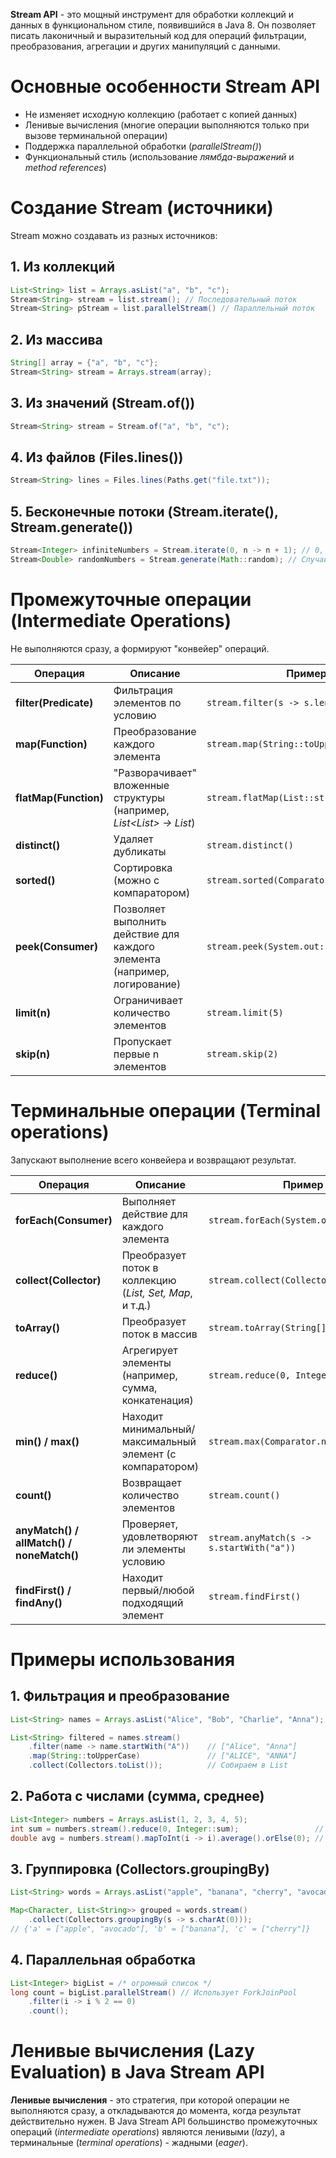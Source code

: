 **Stream API** - это мощный инструмент для обработки коллекций и данных в функциональном стиле, появившийся в Java 8. Он позволяет писать лаконичный и выразительный код для операций фильтрации, преобразования, агрегации и других манипуляций с данными.
# Основные особенности Stream API
- Не изменяет исходную коллекцию (работает с копией данных)
- Ленивые вычисления (многие операции выполняются только при вызове терминальной операции)
- Поддержка параллельной обработки (*parallelStream()*)
- Функциональный стиль (использование *лямбда-выражений* и *method references*)
# Создание Stream (источники)
Stream можно создавать из разных источников:
## 1. Из коллекций
```java
List<String> list = Arrays.asList("a", "b", "c");
Stream<String> stream = list.stream(); // Последовательный поток
Stream<String> pStream = list.parallelStream() // Параллельный поток
```
## 2. Из массива
```java
String[] array = {"a", "b", "c"};
Stream<String> stream = Arrays.stream(array);
```
## 3. Из значений (Stream.of())
```java
Stream<String> stream = Stream.of("a", "b", "c");
```
## 4. Из файлов (Files.lines())
```java
Stream<String> lines = Files.lines(Paths.get("file.txt"));
```
## 5. Бесконечные потоки (Stream.iterate(), Stream.generate())
```java
Stream<Integer> infiniteNumbers = Stream.iterate(0, n -> n + 1); // 0, 1, 2, ...
Stream<Double> randomNumbers = Stream.generate(Math::random); // Случайные числа
```
# Промежуточные операции (Intermediate Operations)
Не выполняются сразу, а формируют "конвейер" операций.

| Операция              | Описание                                                                  | Пример                                    |
| --------------------- | ------------------------------------------------------------------------- | ----------------------------------------- |
| **filter(Predicate)** | Фильтрация элементов  по условию                                          | `stream.filter(s -> s.length() > 3`       |
| **map(Function)**     | Преобразование каждого элемента                                           | `stream.map(String::toUpperCase)`         |
| **flatMap(Function)** | "Разворачивает" вложенные структуры (например, *List\<List> → List*)      | `stream.flatMap(List::stream)`            |
| **distinct()**        | Удаляет дубликаты                                                         | `stream.distinct()`                       |
| **sorted()**          | Сортировка (можно с компаратором)                                         | `stream.sorted(Comparator.reverseOrder()` |
| **peek(Consumer)**    | Позволяет выполнить действие для каждого элемента (например, логирование) | `stream.peek(System.out::println)`        |
| **limit(n)**          | Ограничивает количество элементов                                         | `stream.limit(5)`                         |
| **skip(n)**           | Пропускает первые n элементов                                             | `stream.skip(2)`                          |
# Терминальные операции (Terminal operations)
Запускают выполнение всего конвейера и возвращают результат.

| Операция                                  | Описание                                                  | Пример                                   |
| ----------------------------------------- | --------------------------------------------------------- | ---------------------------------------- |
| **forEach(Consumer)**                     | Выполняет действие для каждого элемента                   | `stream.forEach(System.out::println`     |
| **collect(Collector)**                    | Преобразует поток в коллекцию (*List, Set, Map*, и т.д.)  | `stream.collect(Collectors.toList())`    |
| **toArray()**                             | Преобразует поток в массив                                | `stream.toArray(String[]::new)`          |
| **reduce()**                              | Агрегирует элементы (например, сумма, конкатенация)       | `stream.reduce(0, Integer::sum)`         |
| **min() / max()**                         | Находит минимальный/максимальный элемент (с компаратором) | `stream.max(Comparator.naturalOrder())`  |
| **count()**                               | Возвращает количество элементов                           | `stream.count()`                         |
| **anyMatch() / allMatch() / noneMatch()** | Проверяет, удовлетворяют ли элементы условию              | `stream.anyMatch(s -> s.startWith("a"))` |
| **findFirst() / findAny()**               | Находит первый/любой подходящий элемент                   | `stream.findFirst()`                     |
# Примеры использования
## 1. Фильтрация и преобразование
```java
List<String> names = Arrays.asList("Alice", "Bob", "Charlie", "Anna");

List<String> filtered = names.stream()
	.filter(name -> name.startWith("A"))    // ["Alice", "Anna"]
	.map(String::toUpperCase)               // ["ALICE", "ANNA"]
	.collect(Collectors.toList());          // Собираем в List
```
## 2. Работа с числами (сумма, среднее)
```java
List<Integer> numbers = Arrays.asList(1, 2, 3, 4, 5);
int sum = numbers.stream().reduce(0, Integer::sum);                 // 15
double avg = numbers.stream().mapToInt(i -> i).average().orElse(0); // 3.0
```
## 3. Группировка (Collectors.groupingBy)
```java
List<String> words = Arrays.asList("apple", "banana", "cherry", "avocado");

Map<Character, List<String>> grouped = words.stream()
	.collect(Collectors.groupingBy(s -> s.charAt(0)));
// {'a' = ["apple", "avocado"], 'b' = ["banana"], 'c' = ["cherry"]}
```
## 4. Параллельная обработка
```java
List<Integer> bigList = /* огромный список */
long count = bigList.parallelStream() // Использует ForkJoinPool
	.filter(i -> i % 2 == 0)
	.count();
```
# Ленивые вычисления (Lazy Evaluation) в Java Stream API
**Ленивые вычисления** - это стратегия, при которой операции не выполняются сразу, а откладываются до момента, когда результат действительно нужен. В Java Stream API большинство промежуточных операций (*intermediate operations*) являются ленивыми (*lazy*), а терминальные (*terminal operations*) - жадными (*eager*).